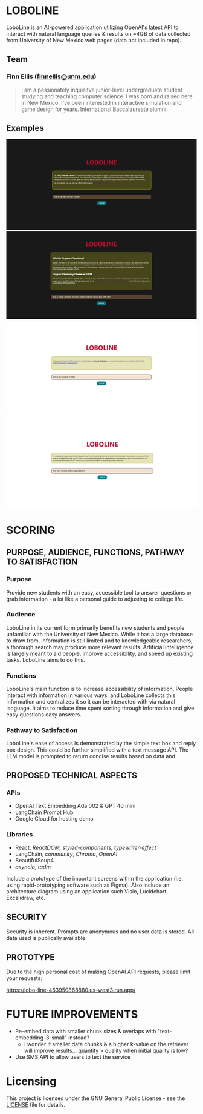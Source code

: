 # LOBOLINE
LoboLine is an AI-powered application utilizing OpenAI's latest API to interact with natural language queries & results on ~4GB of data collected from University of New Mexico web pages (data not included in repo).

## Team
 ### Finn Ellis (<finnellis@unm.edu>)
> I am a passionately inquisitve junior-level undergraduate student studying and teaching computer science. I was born and raised here in New Mexico. I've been interested in interactive simulation and game design for years. International Baccalaureate alumni.

## Examples
![Example 1](/example_images/LoboLineSC1.jpg "Prompt: What is the UNM CNM App Contest?")
![Example 2](/example_images/LoboLineSC4.jpg "Prompt: What is organic chemistry, and which organic chemistry classes does UNM offer?")
![Example 3](/example_images/LoboLineSC2.jpg "Prompt: Who is the President of UNM?")
![Example 4](/example_images/LoboLineSC3.jpg "Prompt: How can I schedule a SHAC appointment?")

# SCORING

## PURPOSE, AUDIENCE, FUNCTIONS, PATHWAY TO SATISFACTION
### Purpose
Provide new students with an easy, accessible tool to answer questions or grab information - a lot like a personal guide to adjusting to college life.

### Audience
LoboLine in its current form primarily benefits new students and people unfamiliar with the University of New Mexico. While it has a large database to draw from,
information is still limited and to knowledgeable researchers, a thorough search may produce more relevant results. Artificial intelligence is largely meant to aid people,
improve accessibility, and speed up existing tasks. LoboLine aims to do this.

### Functions
LoboLine's main function is to increase accessibility of information. People interact with information in various ways, and LoboLine collects this information
and centralizes it so it can be interacted with via natural language. It aims to reduce time spent sorting through information and give easy questions easy answers.

### Pathway to Satisfaction
LoboLine's ease of access is demonstrated by the simple text box and reply box design. This could be further simplified with a text message API.
The LLM model is prompted to return concise results based on data and 

## PROPOSED TECHNICAL ASPECTS
### APIs
- OpenAI Text Embedding Ada 002 & GPT 4o mini
- LangChain Prompt Hub
- Google Cloud for hosting demo

### Libraries
- React, *ReactDOM, styled-components, typewriter-effect*
- LangChain, *community*, *Chroma*, *OpenAI*
- BeautifulSoup4
- *asyncio, tqdm*

Include a prototype of the important screens within the application (i.e. using rapid-prototyping software such as Figma).
Also include an architecture diagram using an application such Visio, Lucidchart, Excalidraw, etc.

## SECURITY
Security is inherent. Prompts are anonymous and no user data is stored. All data used is publically available.

## PROTOTYPE
Due to the high personal cost of making OpenAI API requests, please limit your requests:

https://lobo-line-463950868880.us-west3.run.app/


# FUTURE IMPROVEMENTS
- Re-embed data with smaller chunk sizes & overlaps with "text-embedding-3-small" instead?
	- I wonder if smaller data chunks & a higher k-value on the retriever will improve results... quantity > quality when initial quality is low?
- Use SMS API to allow users to text the service

# Licensing

This project is licensed under the GNU General Public License - see the [LICENSE](LICENSE) file for details.